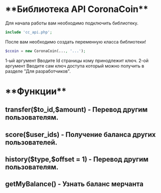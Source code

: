 <h1> **Библиотека API CoronaCoin** </h1>


Для начала работы вам необходимо подключить библиотеку.
```php
include 'cc_api.php';
```

После вам необходимо создать переменную класса библиотеки!

```php
$ccoin = new CoronaCoin(..., '...');
```
1-ый аргумент Вводите Id страницы кому принодлежит ключ.
2-ой аргумент Вводите сам ключ доступа который можно получить в разделе "Для разработчиков".

<h1> **Функции**</h1>

<h2> transfer($to_id,$amount) - Перевод другим пользователям.</h2>

<h2> score($user_ids) - Получение баланса других пользователей.</h2>

<h2> history($type,$offset = 1) - Перевод другим пользователям.</h2>

<h2> getMyBalance() - Узнать баланс мерчанта</h2>
